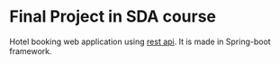 # Final Project in SDA course

Hotel booking web application using [rest api](https://github.com/maatylda/Book-It-Api).
It is made in Spring-boot framework. 